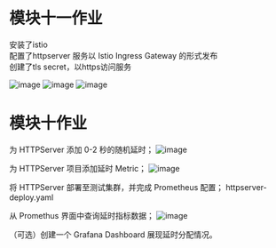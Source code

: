 # 模块十一作业
安装了istio  
配置了httpserver 服务以 Istio Ingress Gateway 的形式发布  
创建了tls secret，以https访问服务

![image](https://user-images.githubusercontent.com/19473836/160321150-7a7c3917-f9e3-416f-846f-cf4c9d9e9cb4.png)
![image](https://user-images.githubusercontent.com/19473836/160321195-04eca6ef-0f07-460a-9eb4-f7e609fbcc28.png)
![image](https://user-images.githubusercontent.com/19473836/160363329-6471fc91-01c4-4702-97a4-cc67082bfeb2.png)


# 模块十作业
为 HTTPServer 添加 0-2 秒的随机延时；
![image](https://user-images.githubusercontent.com/19473836/158147889-95632269-59fc-426c-95e4-fb59760fb79a.png)

为 HTTPServer 项目添加延时 Metric；
![image](https://user-images.githubusercontent.com/19473836/158147991-16653999-f342-47a0-9b0f-b8a0a86ec332.png)

将 HTTPServer 部署至测试集群，并完成 Prometheus 配置；
httpserver-deploy.yaml

从 Promethus 界面中查询延时指标数据；
![image](https://user-images.githubusercontent.com/19473836/158151911-96e46aeb-247b-47f8-ba1f-5c462f2f9b28.png)

（可选）创建一个 Grafana Dashboard 展现延时分配情况。
